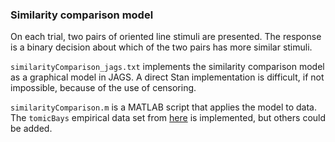 ### Similarity comparison model

On each trial, two pairs of oriented line stimuli are presented. The response is a binary decision about which of the two pairs has more similar stimuli.

`similarityComparison_jags.txt` implements the similarity comparison model as a graphical model in JAGS. A direct Stan implementation is difficult, if not impossible, because of the use of censoring.

`similarityComparison.m` is a MATLAB script that applies the model to data. The `tomicBays` empirical data set from [here](https://psycnet.apa.org/record/2023-21056-001) is implemented, but others could be added.
